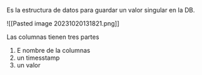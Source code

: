 Es la estructura de datos para guardar un valor singular en la DB. 

![[Pasted image 20231020131821.png]]

Las columnas tienen tres partes  
1. E nombre de la columnas
2. un timesstamp
3. un valor 